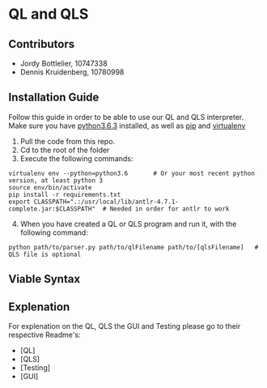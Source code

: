 # QL and QLS
## Contributors
- Jordy Bottlelier, 10747338
- Dennis Kruidenberg, 10780998

## Installation Guide
Follow this guide in order to be able to use our QL and QLS interpreter. Make sure you have [python3.6.3](https://www.python.org/downloads/) installed, as well as [pip](https://pip.pypa.io/en/stable/installing/) and [virtualenv](https://virtualenv.pypa.io/en/stable/installation/)

1. Pull the code from this repo.
2. Cd to the root of the folder
3. Execute the following commands:
```
virtualenv env --python=python3.6		# Or your most recent python version, at least python 3
source env/bin/activate
pip install -r requirements.txt
export CLASSPATH=".:/usr/local/lib/antlr-4.7.1-complete.jar:$CLASSPATH"  # Needed in order for antlr to work
```
4. When you have created a QL or QLS program and run it, with the following command:
```
python path/to/parser.py path/to/qlFilename path/to/[qlsFilename]	# QLS file is optional
```

## Viable Syntax

## Explenation
For explenation on the QL, QLS the GUI and Testing please go to their respective Readme's:

- [QL]
- [QLS]
- [Testing]
- [GUI]

